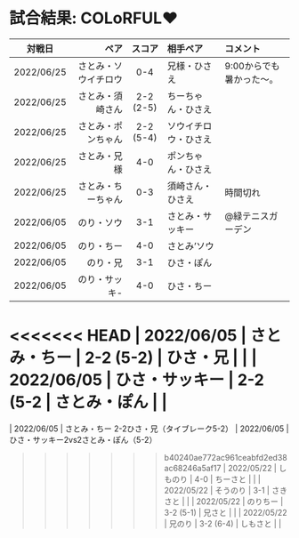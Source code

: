# 試合結果: COLoRFUL❤️

| 対戦日 | ペア | スコア | 相手ペア | コメント |
| :---: | ----: | :---: | :---- | :---- |
| 2022/06/25 | さとみ・ソウイチロウ | 0-4 | 兄様・ひさえ | 9:00からでも暑かった〜。 |
| 2022/06/25 | さとみ・須崎さん | 2-2 (2-5) | ちーちゃん・ひさえ | |
| 2022/06/25 | さとみ・ポンちゃん | 2-2 (5-4) | ソウイチロウ・ひさえ | |
| 2022/06/25 | さとみ・兄様 | 4-0 | ポンちゃん・ひさえ | |
| 2022/06/25 | さとみ・ちーちゃん | 0-3 | 須崎さん・ひさえ | 時間切れ |
| 2022/06/05 | のり・ソウ | 3-1 | さとみ・サッキー | @緑テニスガーデン |
| 2022/06/05 | のり・ちー | 4-0 | さとみ’ソウ | |
| 2022/06/05 | のり・兄 | 3-1 | ひさ・ぽん | |
| 2022/06/05 | のり・サッキ-  | 4-0 | ひさ・ちー | |
<<<<<<< HEAD
| 2022/06/05 | さとみ・ちー | 2-2 (5-2) | ひさ・兄 | |
| 2022/06/05 | ひさ・サッキー | 2-2 (5-2 | さとみ・ぽん | |
=======
| 2022/06/05 | さとみ・ちー 2-2ひさ・兄（タイブレーク5-2）
| 2022/06/05 | ひさ・サッキー2vs2さとみ・ぽん（5-2）
>>>>>>> b40240ae772ac961ceabfd2ed38ac68246a5af17
| 2022/05/22 | しものり | 4-0 | ちーさと |   |
| 2022/05/22 | そうのり | 3-1 | さきさと |   |
| 2022/05/22 | のりちー | 3-2 (5-1) | 兄さと |   |
| 2022/05/22 | 兄のり | 3-2 (6-4) | しもさと |   |
